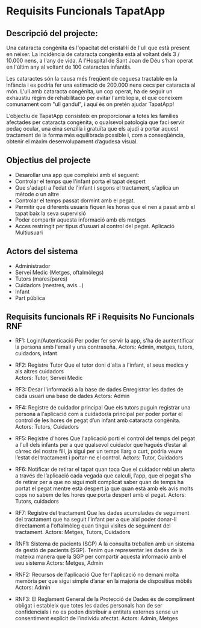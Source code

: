 # Requisits Funcionals TapatApp
## Descripció del projecte:
Una cataracta congènita és l'opacitat del cristal·lí de l'ull que està present en néixer. La incidència de cataracta congènita està al voltant dels 3 / 10.000 nens, a l'any de vida. A l'Hospital de Sant Joan de Déu s'han operat en l'últim any al voltant de 100 cataractes infantils.

Les cataractes són la causa més freqüent de ceguesa tractable en la infància i es podria fer una estimació de 200.000 nens cecs per cataracta al món.
L'ull amb cataracta congènita, un cop operat, ha de seguir un exhaustiu règim de rehabilitació per evitar l'ambliopia, el que coneixem comunament com "ull gandul", i aquí és on pretén ajudar TapatApp! 

L’objectiu de TapatApp consisteix en proporcionar a totes les famílies afectades per cataracta congènita, o qualsevol patologia que faci servir pedaç ocular, una eina senzilla i gratuïta que els ajudi a portar aquest tractament de la forma més equilibrada possible i, com a conseqüència, obtenir el màxim desenvolupament d’agudesa visual.

## Objectius del projecte

- Desarollar una app que compleixi amb el seguent:
- Controlar el temps que l'infant porta el tapat despert 
- Que s'adapti a l'edat de l'infant i segons el tractament, s'aplica un mètode o un altre
- Controlar el temps passat dormint amb el pegat.
- Permitir que diferents usuaris fiquen les horas que el nen a pasat amb el tapat baix la seva supervisió
- Poder compartir aquesta informació amb els metges 
- Acces restringit per tipus d'usuari al control del pegat. Aplicació Multiusuari

## Actors del sistema
- Administrador
- Servei Medic (Metges, oftalmòlegs)
- Tutors (mares/pares)
- Cuidadors (mestres, avis...)
- Infant
- Part pública

## Requisits funcionals RF i Requisits No Funcionals RNF
- RF1: Login/Autenticació
Per poder fer servir la app, s'ha de auntentificar la persona amb l'email y una contraseña.
Actors: Admin, metges, tutors, cuidadors, infant

- RF2: Registre Tutor
Que el tutor doni d'alta a l'infant, al seus medics y als altres cuidadors  
Actors: Tutor, Servei Medic

- RF3: Desar l'informació a la base de dades
Enregistrar les dades de cada usuari una base de dades
Actors: Admin

- RF4: Registre de cuidador principal
Que els tutors puguin registrar una persona a l'aplicació com a cuidador/a principal per poder portar el control de les hores de pegat d’un infant amb cataracta congènita.
Actors: Tutors, Cuidadors

- RF5: Registre d'hores
Que l'aplicació porti el control del temps del pegat a l'ull dels infants per a que qualsevol cuidador que hagués d’estar al càrrec del nostre fill, ja sigui per un temps llarg o curt, podria veure l’estat del tractament i portar-ne el control.
Actors: Tutor, Cuidadors

- RF6: Notificar de retirar el tapat quan toca
Que el cuidador rebi un alerta a través de l’aplicació cada vegada que calculi, l’app, que el pegat s’ha de retirar per a que no sigui molt complicat saber quan de temps ha portat el pegat mentre està despert ja que quan està amb els avis molts cops no sabem de les hores que porta despert amb el pegat.
Actors: Tutors, cuidadors

- RF7: Registre del tractament
Que les dades acumulades de seguiment del tractament que ha seguit l'infant per a que així poder donar-li directament a l'oftalmòleg quan tingui visites de seguiment del tractament.
Actors: Metges, Tutors, Cuidadors

- RNF1: Sistema de pacients (SGP)
A la consulta treballen amb un sistema de gestió de pacients (SGP). Tenim que representar les dades de la mateixa manera que la SGP per compartir aquesta informació amb el seu sistema
Actors: Metges, Admin

- RNF2: Recursos de l'aplicació
Que fer l'aplicació no demani molta memòria per que sigui simple d’anar en la majoria de dispositius mòbils
Actors: Admin

- RNF3: 
El Reglament General de la Protecció de Dades és de compliment obligat i estableix que totes les dades personals han de ser confidencials i no es poden distribuir a entitats externes sense un consentiment explícit de l’individu afectat.
Actors: Admin, Metges